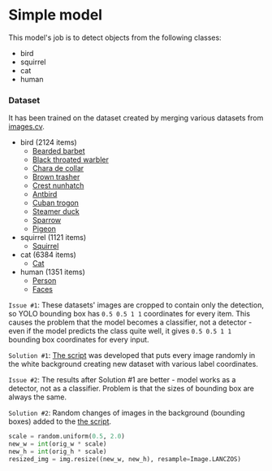 # Simple model

This model's job is to detect objects from the following classes:
* bird
* squirrel
* cat
* human

### Dataset

It has been trained on the dataset created by merging various datasets from [images.cv](https://images.cv/search-labeled-image-dataset).

* bird (2124 items)
    * [Bearded barbet](https://images.cv/dataset/bearded-barbet-image-classification-dataset)
    * [Black throated warbler](https://images.cv/dataset/black-throated-warbler-image-classification-dataset)
    * [Chara de collar](https://images.cv/dataset/chara-de-collar-image-classification-dataset)
    * [Brown trasher](https://images.cv/dataset/brown-thrasher-image-classification-dataset)
    * [Crest nunhatch](https://images.cv/dataset/crested-nuthatch-image-classification-dataset)
    * [Antbird](https://images.cv/dataset/antbird-image-classification-dataset)
    * [Cuban trogon](https://images.cv/dataset/cuban-trogon-image-classification-dataset)
    * [Steamer duck](https://images.cv/dataset/steamer-duck-image-classification-dataset)
    * [Sparrow](https://images.cv/dataset/sparrow-image-classification-dataset)
    * [Pigeon](https://images.cv/dataset/pigeon-image-classification-dataset)
* squirrel (1121 items)
    * [Squirrel](https://images.cv/dataset/squirrel-image-classification-dataset)
* cat (6384 items)
    * [Cat](https://images.cv/dataset/cat-image-classification-dataset)
* human (1351 items)
    * [Person](https://images.cv/dataset/person-image-classification-dataset)
    * [Faces](https://images.cv/dataset/faces-image-classification-dataset)

```Issue #1```: These datasets' images are cropped to contain only the detection, so YOLO bounding box has ```0.5 0.5 1 1``` coordinates for every item. This causes the problem that the model becomes a classifier, not a detector - even if the model predicts the class quite well, it gives ```0.5 0.5 1 1``` bounding box coordinates for every input.

```Solution #1```: [The script](prepare_dataset_with_background.py) was developed that puts every image randomly in the white background creating new dataset with various label coordinates.

```Issue #2```: The results after Solution #1 are better - model works as a detector, not as a classifier. Problem is that the sizes of bounding box are always the same. 

```Solution #2```: Random changes of images in the background (bounding boxes) added to the [the script](prepare_dataset_with_background.py).

```Python
scale = random.uniform(0.5, 2.0)
new_w = int(orig_w * scale)
new_h = int(orig_h * scale)
resized_img = img.resize((new_w, new_h), resample=Image.LANCZOS)
```